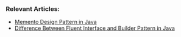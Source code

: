 ### Relevant Articles:
- [Memento Design Pattern in Java](https://www.baeldung.com/java-memento-design-pattern)
- [Difference Between Fluent Interface and Builder Pattern in Java](https://www.baeldung.com/java-fluent-interface-vs-builder-pattern)
